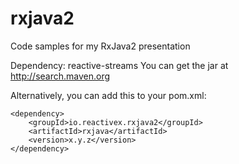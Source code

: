 # rxjava2
Code samples for my RxJava2 presentation

Dependency: reactive-streams
You can get the jar at http://search.maven.org

Alternatively, you can add this to your pom.xml:
```
<dependency>
    <groupId>io.reactivex.rxjava2</groupId>
    <artifactId>rxjava</artifactId>
    <version>x.y.z</version>
</dependency>
```

